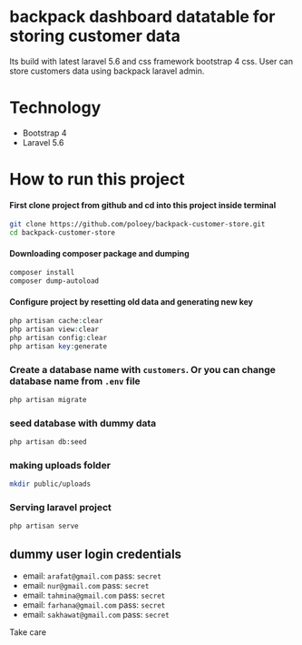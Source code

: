 # backpack dashboard datatable for storing customer data

Its build with latest laravel 5.6 and css framework bootstrap 4 css. User can store customers data using backpack laravel admin.


# Technology
* Bootstrap 4
* Laravel 5.6 

# How to run this project

#### First clone project from github and cd into this project inside terminal

~~~bash
git clone https://github.com/poloey/backpack-customer-store.git
cd backpack-customer-store
~~~

#### Downloading composer package  and dumping

~~~bash
composer install
composer dump-autoload
~~~


#### Configure project by resetting old data and generating new key
~~~php
php artisan cache:clear
php artisan view:clear
php artisan config:clear
php artisan key:generate
~~~
### Create a database name with `customers`. Or you can change database name from `.env` file 

~~~bash
php artisan migrate
~~~

### seed database with dummy data 

~~~bash
php artisan db:seed
~~~

### making uploads folder 

~~~bash
mkdir public/uploads
~~~



### Serving laravel project

~~~
php artisan serve
~~~

## dummy user login credentials     

* email: `arafat@gmail.com` pass: `secret`
* email: `nur@gmail.com` pass: `secret`
* email: `tahmina@gmail.com` pass: `secret`
* email: `farhana@gmail.com` pass: `secret`
* email: `sakhawat@gmail.com` pass: `secret`


Take care 
